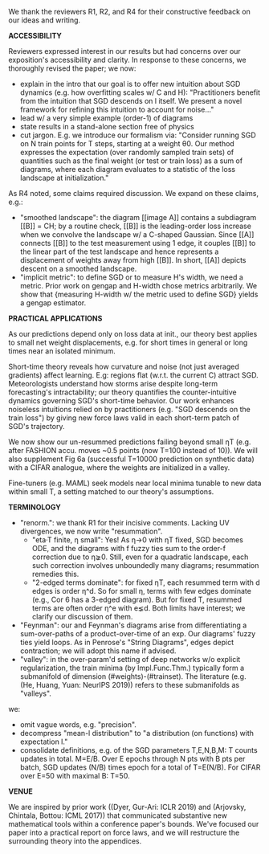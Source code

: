 We thank the reviewers R1, R2, and R4 for their constructive feedback on our
ideas and writing. 

**ACCESSIBILITY**

Reviewers expressed interest in our results but had concerns over our
exposition's accessibility and clarity. In response to these concerns, we
thoroughly revised the paper; we now:
* explain in the intro that our goal is to offer new intuition about SGD
 dynamics (e.g. how overfitting scales w/ C and H):
 "Practitioners benefit from the intuition that SGD descends on l itself. We
 present a novel framework for refining this intuition to account for noise..."
* lead w/ a very simple example (order-1) of diagrams
* state results in a stand-alone section free of physics
* cut jargon. E.g. we introduce our formalism via:
 "Consider running SGD on N train points for T steps, starting at a weight θ0.
 Our method expresses the expectation (over randomly sampled train sets) of
 quantities such as the final weight (or test or train loss) as a sum of
 diagrams, where each diagram evaluates to a statistic of the loss landscape
 at initialization."

As R4 noted, some claims required discussion. We expand on these claims, e.g.:
* "smoothed landscape": the diagram [[image A]] contains a subdiagram [[B]] =
 CH; by a routine check, [[B]] is the leading-order loss increase when we
 convolve the landscape w/ a C-shaped Gaussian. Since [[A]] connects [[B]]
 to the test measurement using 1 edge, it couples [[B]] to the linear part of
 the test landscape and hence represents a displacement of weights away
 from high [[B]]. In short, [[A]] depicts descent on a smoothed landscape.
* "implicit metric": to define SGD or to measure H's width, we need a metric.
 Prior work on gengap and H-width chose metrics arbitrarily. We show
 that {measuring H-width w/ the metric used to define SGD} yields a gengap
 estimator.

**PRACTICAL APPLICATIONS**

As our predictions depend only on loss data at init., our theory best applies
to small net weight displacements, e.g. for short times in general or long
times near an isolated minimum.

Short-time theory reveals how curvature and noise (not just averaged gradients)
affect learning. E.g: regions flat (w.r.t. the current C) attract SGD.
Meteorologists understand how storms arise despite long-term forecasting's
intractability; our theory quantifies the counter-intuitive dynamics governing
SGD's short-time behavior. Our work enhances noiseless intuitions relied on by
practitioners (e.g. "SGD descends on the train loss") by giving new force laws
valid in each short-term patch of SGD's trajectory.

We now show our un-resummed predictions failing beyond small ηT (e.g. after
FASHION accu. moves ~0.5 points (now T=100 instead of 10)).  We will also
supplement Fig 6a (successful T=10000 prediction on synthetic data) with a 
CIFAR analogue, where the weights are initialized in a valley.

Fine-tuners (e.g. MAML) seek models near local minima tunable to new
data within small T, a setting matched to our theory's assumptions.

**TERMINOLOGY**

* "renorm.": we thank R1 for their incisive comments. Lacking UV divergences,
 we now write "resummation".
  * "eta·T finite, η small": Yes! As η→0 with ηT fixed, SGD becomes ODE, and
   the diagrams with f fuzzy ties sum to the order-f correction due to
   η⪈0. Still, even for a quadratic landscape, each such correction
   involves unboundedly many diagrams; resummation remedies this.
  * "2-edged terms dominate": for fixed ηT, each resummed term with d
   edges is order η^d. So for small η, terms with few edges dominate
   (e.g., Cor 6 has a 3-edged diagram). But for fixed T, resummed terms
   are often order η^e with e⪇d. Both limits have interest; we clarify our
   discussion of them. 
* "Feynman": our and Feynman's diagrams arise from differentiating a
 sum-over-paths of a product-over-time of an exp. Our diagrams' fuzzy ties
 yield loops. As in Penrose's "String Diagrams", edges depict contraction; we
 will adopt this name if advised.
* "valley": in the over-param'd setting of deep networks w/o explicit
 regularization, the train minima (by Impl.Func.Thm.) typically form a
 submanifold of dimension (#weights)-(#trainset). The literature (e.g. (He,
 Huang, Yuan: NeurIPS 2019)) refers to these submanifolds as "valleys".

we:
* omit vague words, e.g. "precision".
* decompress "mean-l distribution" to "a distribution (on functions)
 with expectation l." 
* consolidate definitions, e.g. of the SGD parameters T,E,N,B,M: T counts
 updates in total. M=E/B. Over E epochs through N pts with B pts per batch,
 SGD updates (N/B) times epoch for a total of T=E(N/B).
 For CIFAR over E=50 with maximal B: T=50.

**VENUE** 

We are inspired by prior work ((Dyer, Gur-Ari: ICLR 2019) and (Arjovsky,
Chintala, Bottou: ICML 2017)) that communicated substantive new mathematical
tools within a conference paper's bounds. We've focused our paper into a
practical report on force laws, and we will restructure the surrounding theory
into the appendices. 
